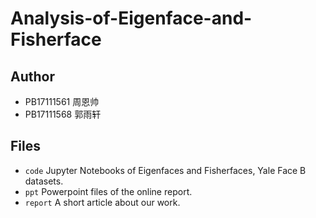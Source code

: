 # Analysis-of-Eigenface-and-Fisherface
## Author
- PB17111561 周恩帅
- PB17111568 郭雨轩
## Files
- `code` Jupyter Notebooks of Eigenfaces and Fisherfaces, Yale Face B datasets.
- `ppt` Powerpoint files of the online report.
- `report` A short article about our work.
